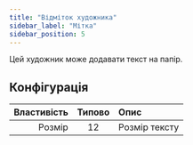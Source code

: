 ```yaml
---
title: "Відміток художника"
sidebar_label: "Мітка"
sidebar_position: 5
---
```



Цей художник може додавати текст на папір.

## Конфігурація

| Властивість | Типово | Опис          |
| -----------:|:------:|:------------- |
|      Розмір |   12   | Розмір тексту |
